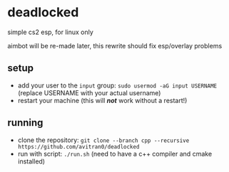 # deadlocked

simple cs2 esp, for linux only

aimbot will be re-made later, this rewrite should fix esp/overlay problems

## setup

- add your user to the `input` group: `sudo usermod -aG input USERNAME` (replace USERNAME with your actual username)
- restart your machine (this will ***not*** work without a restart!)

## running

- clone the repository: `git clone --branch cpp --recursive https://github.com/avitran0/deadlocked`
- run with script: `./run.sh` (need to have a c++ compiler and cmake installed)
